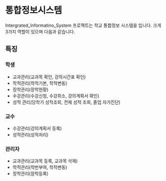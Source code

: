 # 통합정보시스템

Intergrated_Informatino_System 프로젝트는 학교 통합정보 시스템을 입니다. 크게 3가지 역할이 있으며 다음과 같습니다.

## 특징

### 학생

- 교과관리(교과목 확인, 강의시간표 확인)
- 학적관리(학적기본, 학적변동)
- 장학관리(장학현황)
- 수강관리(수강신청, 수강취소, 강의계획서 확인)
- 성적 관리(당학기 성적조회, 전체 성적 조회, 졸업 자가진단)

### 교수

- 수강관리(강의계획서 등록)
- 성적관리(성적처리)

### 관리자

- 교과관리(교과목 등록, 교과목 삭제)
- 학적관리(학번부여, 학적변동)
- 장학관리(장학등록)
